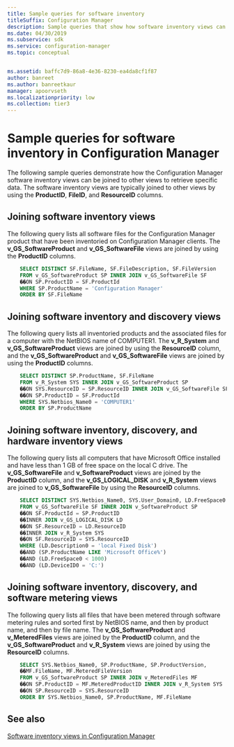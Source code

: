 ```yaml
---
title: Sample queries for software inventory
titleSuffix: Configuration Manager
description: Sample queries that show how software inventory views can be joined to other views to retrieve specific data.
ms.date: 04/30/2019
ms.subservice: sdk
ms.service: configuration-manager
ms.topic: conceptual


ms.assetid: baffc7d9-86a8-4e36-8230-ea4da8cf1f87
author: banreet
ms.author: banreetkaur
manager: apoorvseth
ms.localizationpriority: low
ms.collection: tier3
---
```


# Sample queries for software inventory in Configuration Manager

The following sample queries demonstrate how the Configuration Manager software inventory views can be joined to other views to retrieve specific data. The software inventory views are typically joined to other views by using the **ProductID**, **FileID**, and **ResourceID** columns.

## Joining software inventory views

The following query lists all software files for the Configuration Manager product that have been inventoried on Configuration Manager clients. The **v_GS_SoftwareProduct** and **v_GS_SoftwareFile** views are joined by using the **ProductID** columns.

```sql
    SELECT DISTINCT SF.FileName, SF.FileDescription, SF.FileVersion 
    FROM v_GS_SoftwareProduct SP INNER JOIN v_GS_SoftwareFile SF 
    ��ON SP.ProductID = SF.ProductId 
    WHERE SP.ProductName = 'Configuration Manager' 
    ORDER BY SF.FileName 
```

## Joining software inventory and discovery views

The following query lists all inventoried products and the associated files for a computer with the NetBIOS name of COMPUTER1. The **v_R_System** and **v_GS_SoftwareProduct** views are joined by using the **ResourceID** column, and the **v_GS_SoftwareProduct** and **v_GS_SoftwareFile** views are joined by using the **ProductID** columns.

```sql
    SELECT DISTINCT SP.ProductName, SF.FileName 
    FROM v_R_System SYS INNER JOIN v_GS_SoftwareProduct SP 
    ��ON SYS.ResourceID = SP.ResourceID INNER JOIN v_GS_SoftwareFile SF 
    ��ON SP.ProductID = SF.ProductId 
    WHERE SYS.Netbios_Name0 = 'COMPUTER1' 
    ORDER BY SP.ProductName 
```

## Joining software inventory, discovery, and hardware inventory views

The following query lists all computers that have Microsoft Office installed and have less than 1 GB of free space on the local C drive. The **v_GS_SoftwareFile** and **v_SoftwareProduct** views are joined by the **ProductID** column, and the **v_GS_LOGICAL_DISK** and **v_R_System** views are joined to **v_GS_SoftwareFile** by using the **ResourceID** columns.

```sql
    SELECT DISTINCT SYS.Netbios_Name0, SYS.User_Domain0, LD.FreeSpace0 
    FROM v_GS_SoftwareFile SF INNER JOIN v_SoftwareProduct SP 
    ��ON SF.ProductId = SP.ProductID 
    ��INNER JOIN v_GS_LOGICAL_DISK LD 
    ��ON SF.ResourceID = LD.ResourceID 
    ��INNER JOIN v_R_System SYS 
    ��ON SF.ResourceID = SYS.ResourceID 
    WHERE (LD.Description0 = 'local Fixed Disk') 
    ��AND (SP.ProductName LIKE 'Microsoft Office%') 
    ��AND (LD.FreeSpace0 < 1000) 
    ��AND (LD.DeviceID0 = 'C:') 
```

## Joining software inventory, discovery, and software metering views

The following query lists all files that have been metered through software metering rules and sorted first by NetBIOS name, and then by product name, and then by file name. The **v_GS_SoftwareProduct** and **v_MeteredFiles** views are joined by the **ProductID** column, and the **v_GS_SoftwareProduct** and **v_R_System** views are joined by using the **ResourceID** columns.

```sql
    SELECT SYS.Netbios_Name0, SP.ProductName, SP.ProductVersion, 
    ��MF.FileName, MF.MeteredFileVersion 
    FROM v_GS_SoftwareProduct SP INNER JOIN v_MeteredFiles MF 
    ��ON SP.ProductID = MF.MeteredProductID INNER JOIN v_R_System SYS 
    ��ON SP.ResourceID = SYS.ResourceID 
    ORDER BY SYS.Netbios_Name0, SP.ProductName, MF.FileName 
```

## See also

[Software inventory views in Configuration Manager](software-inventory-views-configuration-manager.md)
